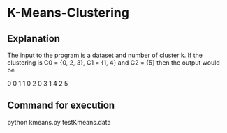 # K-Means-Clustering

## Explanation

The input to the program is a dataset and number of cluster k. If the clustering is C0 = {0, 2, 3}, C1 = {1, 4} and C2 = {5} then the output would be

0 0
1 1
0 2
0 3
1 4
2 5

## Command for execution

python kmeans.py testKmeans.data
